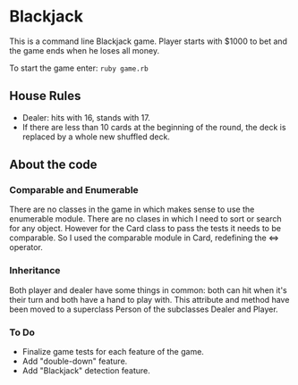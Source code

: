 # Blackjack
This is a command line Blackjack game. Player starts with $1000 to bet and the game ends when he loses all money.

To start the game enter:
`ruby game.rb`

## House Rules
- Dealer: hits with 16, stands with 17.
- If there are less than 10 cards at the beginning of the round, the deck is replaced by a whole new shuffled deck.

## About the code
### Comparable and Enumerable
There are no classes in the game in which makes sense to use the enumerable module. There are no clases in which I need to sort or search for any object. However for the Card class to pass the tests it needs to be comparable. So I used the comparable module in Card, redefining the <=> operator.

### Inheritance
Both player and dealer have some things in common: both can hit when it's their turn and both have a hand to play with. This attribute and method have been moved to a superclass Person of the subclasses Dealer and Player.

### To Do
- Finalize game tests for each feature of the game.
- Add "double-down" feature.
- Add "Blackjack" detection feature.

